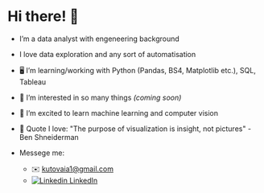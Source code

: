 # Hi there! 👋


- I’m a data analyst with engeneering background
- I love data exploration and any sort of automatisation

- 🖥️ I’m learning/working with Python (Pandas, BS4, Matplotlib etc.), SQL, Tableau

- 👀 I’m interested in so many things _(coming soon)_

- 🌱 I’m excited to learn machine learning and computer vision

- 💬 Quote I love: "The purpose of visualization is insight, not pictures" - Ben Shneiderman

- Messege me:
  - ✉️ kutovaia1@gmail.com
  - [![Linkedin](https://i.stack.imgur.com/gVE0j.png) LinkedIn](https://www.linkedin.com/in/katekut1/)
&nbsp;



<!---
KateK1/KateK1 is a ✨ special ✨ repository because its `README.md` (this file) appears on your GitHub profile.
You can click the Preview link to take a look at your changes.
--->

